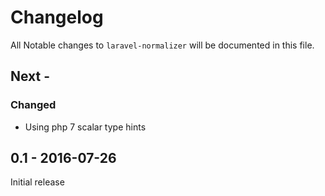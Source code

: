 # Changelog

All Notable changes to `laravel-normalizer` will be documented in this file.

## Next -

### Changed

- Using php 7 scalar type hints

## 0.1 - 2016-07-26

Initial release
